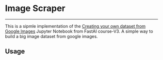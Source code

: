 # Image Scraper

---

This is a sipmle implementation of the [Creating your own dataset from Google Images](https://github.com/fastai/course-v3/blob/master/nbs/dl1/lesson2-download.ipynb) Jupyter Notebook from FastAI course-V3. A simple way to build a big image dataset from google images.

## Usage

